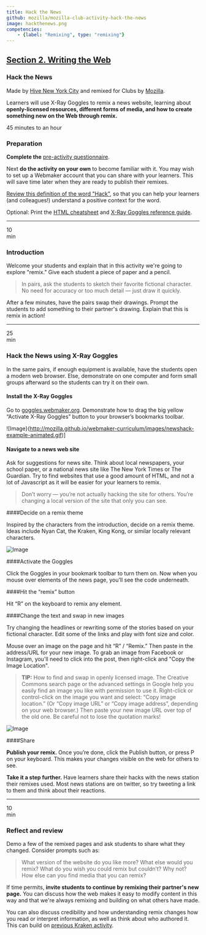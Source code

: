 ```yaml
---
title: Hack the News
github: mozilla/mozilla-club-activity-hack-the-news
image: hackthenews.png
competencies:
    - {label: "Remixing", type: "remixing"}
---
```


## [Section 2. Writing the Web](http://mozilla.github.io/webmaker-curriculum/WebLiteracyBasics-I/)

### Hack the News

Made by [Hive New York City](http://hivenyc.org/) and remixed for Clubs by [Mozilla](https://webmaker.org/mentor).

Learners will use X-Ray Goggles to remix a news website, learning about **openly-licensed resources, different forms of media, and how to create something new on the Web through remix.**

45 minutes to an hour

### Preparation

**Complete the** [pre-activity questionnaire](http://goo.gl/forms/Uua6yKIy5E).

Next **do the activity on your own** to become familiar with it. You may wish to set up a Webmaker account that you can share with your learners. This will save time later when they are ready to publish their remixes.

[Review this definition of the word "Hack"](https://wiki.mozilla.org/Webmaker/Teach/Terminology#Hack), so that you can help your learners (and colleagues!) understand a positive context for the word.

Optional: Print the [HTML cheatsheet](https://mozteach.makes.org/thimble/html-cheatsheet) and [X-Ray Goggles reference guide](https://mozteach.makes.org/thimble/xray-goggles-cheatsheet).

---

10<br>min

### Introduction

Welcome your students and explain that in this activity we're going to explore "remix." Give each student a piece of paper and a pencil.

> In pairs, ask the students to sketch their favorite fictional character. No need for accuracy or too much detail — just draw it quickly.

After a few minutes, have the pairs swap their drawings. Prompt the students to add something to their partner's drawing. Explain that this is remix in action!

---

25<br>min

### Hack the News using X-Ray Goggles

In the same pairs, if enough equipment is available, have the students open a modern web browser. Else, demonstrate on one computer and form small groups afterward so the students can try it on their own.

#### Install the X-Ray Goggles

Go to [goggles.webmaker.org](https://goggles.webmaker.org/). Demonstrate how to drag the big yellow “Activate X-Ray Goggles” button to your browser’s bookmarks toolbar.

![Image}(http://mozilla.github.io/webmaker-curriculum/images/newshack-example-animated.gif)]

#### Navigate to a news web site

Ask for suggestions for news site. Think about local newspapers, your school paper, or a national news site like The New York Times or The Guardian. Try to find websites that use a good amount of HTML, and not a lot of Javascript as it will be easier for your learners to remix.

> Don’t worry — you’re not actually hacking the site for others. You’re changing a local version of the site that only you can see.

####Decide on a remix theme

Inspired by the characters from the introduction, decide on a remix theme. Ideas include Nyan Cat, the Kraken, King Kong, or similar locally relevant characters. 

![Image](http://mozilla.github.io/webmaker-curriculum/images/newshack-example.png)

####Activate the Goggles

Click the Goggles in your bookmark toolbar to turn them on. Now when you mouse over elements of the news page, you’ll see the code underneath.

####Hit the “remix” button

Hit “R” on the keyboard to remix any element.

####Change the text and swap in new images

Try changing the headlines or rewriting some of the stories based on your fictional character. Edit some of the links and play with font size and color.

Mouse over an image on the page and hit “R” / “Remix.” Then paste in the address/URL for your new image. To grab an image from Facebook or Instagram, you'll need to click into the post, then right-click and "Copy the Image Location".

> **TIP:** How to find and swap in openly licensed image. The Creative Commons search page or the advanced settings in Google help you easily find an image you like with permission to use it. Right-click or control-click on the image you want and select: “Copy image location.” (Or “Copy image URL” or “Copy image address”, depending on your web browser.) Then paste your new image URL over top of the old one. Be careful not to lose the quotation marks!

![Image](http://mozilla.github.io/webmaker-curriculum/images/newshack-example-2.png)

####Share

**Publish your remix.** Once you’re done, click the Publish button, or press P on your keyboard. This makes your changes visible on the web for others to see.

**Take it a step further.** Have learners share their hacks with the news station their remixes used. Most news stations are on twitter, so try tweeting a link to them and think about their reactions.

---

10<br>min

### Reflect and review

Demo a few of the remixed pages and ask students to share what they changed. Consider prompts such as:

> What version of the website do you like more? What else would you remix? What do you wish you could remix but couldn’t? Why not? How else can you find media that you can remix?

If time permits, **invite students to continue by remixing their partner's new page.** You can discuss how the web makes it easy to modify content in this way and that we're always remixing and building on what others have made.

You can also discuss credibility and how understanding remix changes how you read or interpret information, as well as think about who authored it. This can build on [previous Kraken activity](http://mozilla.github.io/webmaker-curriculum/WebLiteracyBasics-I/session01-kraken.html).

